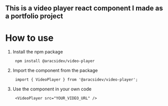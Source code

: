 ## This is a video player react component I made as a portfolio project

# How to use

1. Install the npm package

        npm install @aracsidev/video-player

2. Import the component from the package

        import { VideoPlayer } from '@aracsidev/video-player';

3. Use the component in your own code

        <VideoPlayer src="YOUR_VIDEO_URL" />